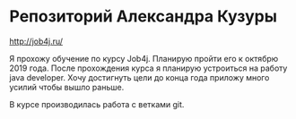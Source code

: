 # Репозиторий Александра Кузуры
http://job4j.ru/


Я прохожу обучение по курсу Job4j. Планирую пройти его к октябрю 2019 года.
После прохождения курса я планирую устроиться на работу java developer.
Хочу достигнуть цели до конца года приложу много усилий чтобы вышло раньше.

В курсе производилась работа с ветками git.
